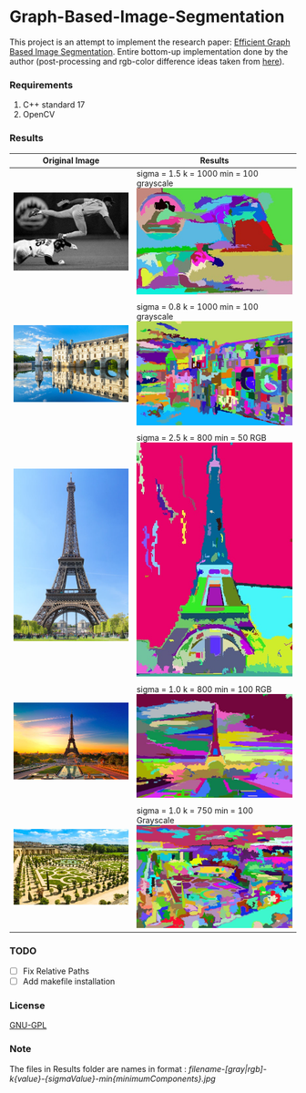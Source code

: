 # Graph-Based-Image-Segmentation
This project is an attempt to implement the research paper: [Efficient Graph Based Image Segmentation](http://people.cs.uchicago.edu/~pff/papers/seg-ijcv.pdf).
Entire bottom-up implementation done by the author (post-processing and rgb-color difference ideas taken from [here](http://cs.brown.edu/people/pfelzens/segment/)).

 
### Requirements
1. C++ standard 17
2. OpenCV

### Results
| Original Image                                      | Results                                                                                                             |
|--------------                                       |-------- |
|![Image Baseball](images/baseball.png)             | sigma = 1.5 k = 1000 min = 100 grayscale ![Results Baseball](Results/baseball-gray-k1000-1.500000-min100.jpg)        |
|||
|![Image Chateau-de-Chenonceau](images/chateau-de-chenonceau.jpg)| sigma = 0.8 k = 1000 min = 100 grayscale![Results Chateau-de-Chenonceau](Results/chateau-de-chenonceau-gray-k1000-0.800000-min50.jpg)     |
|||
|![Image Paris](images/paris.jpg)                | sigma = 2.5 k = 800 min = 50 RGB![Results Paris](Results/paris-rgb-k800-2.500000-min50.jpg)                         |
|||
|![Image Eiffel Tower](images/eiffel-tower.jpg)     | sigma = 1.0 k = 800 min = 100 RGB![Results Eiffel Tower](Results/eiffel-tower-rgb-k800-1.000000-min100.jpg)                |
|||
|![Image Versailles Gardens](images/versailles-gardens.jpg)|sigma = 1.0 k = 750 min = 100 Grayscale![Results Versailles Gardens](Results/versailles-gardens-gray-k1000-1.500000-min100.jpg)              |


### TODO
- [ ] Fix Relative Paths<br>
- [ ] Add makefile installation

### License
[GNU-GPL](https://choosealicense.com/licenses/gpl-3.0/)

### Note
The files in Results folder are names in format : *filename-[gray|rgb]-k{value}-{sigmaValue}-min{minimumComponents}.jpg*


